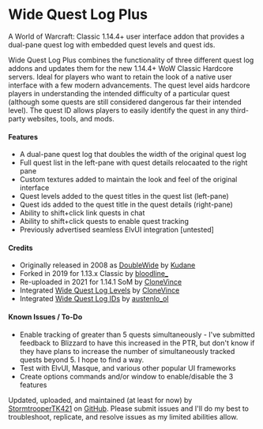 # Wide Quest Log Plus
A World of Warcraft: Classic 1.14.4+ user interface addon that provides a dual-pane quest log with embedded quest levels and quest ids.

Wide Quest Log Plus combines the functionality of three different quest log addons and updates them for the new 1.14.4+ WoW Classic Hardcore servers. Ideal for players who want to retain the look of a native user interface with a few modern advancements. The quest level aids hardcore players in understanding the intended difficulty of a particular quest (although some quests are still considered dangerous far their intended level). The quest ID allows players to easily identify the quest in any third-party websites, tools, and mods.

<h4>Features</h4>

- A dual-pane quest log that doubles the width of the original quest log
- Full quest list in the left-pane with quest details relocaated to the right pane
- Custom textures added to maintain the look and feel of the original interface
- Quest levels added to the quest titles in the quest list (left-pane)
- Quest ids added to the quest title in the quest details (right-pane)
- Ability to shift+click link quests in chat
- Ability to shift+click quests to enable quest tracking
- Previously advertised seamless ElvUI integration [untested]

<h4>Credits</h4>

- Originally released in 2008 as [DoubleWide](https://www.wowinterface.com/downloads/info6887-DoubleWide.html) by [Kudane](https://www.wowinterface.com/forums/member.php?u=3)
- Forked in 2019 for 1.13.x Classic by [bloodline_](https://legacy.curseforge.com/members/bloodline_/projects)
- Re-uploaded in 2021 for 1.14.1 SoM by [CloneVince](https://legacy.curseforge.com/members/CloneVince/projects)
- Integrated [Wide Quest Log Levels](https://legacy.curseforge.com/wow/addons/widequestloglevels) by [CloneVince](https://legacy.curseforge.com/members/CloneVince/projects)
- Integrated [Wide Quest Log IDs](https://www.curseforge.com/wow/addons/widequestlogids) by [austenlo_ol](https://legacy.curseforge.com/members/austenlo_ol/projects)

<h4>Known Issues / To-Do</h4>

- Enable tracking of greater than 5 quests simultaneously - I've submitted feedback to Blizzard to have this increased in the PTR, but don't know if they have plans to increase the number of simultaneously tracked quests beyond 5. I hope to find a way.
- Test with ElvUI, Masque, and various other popular UI frameworks
- Create options commands and/or window to enable/disable the 3 features

Updated, uploaded, and maintained (at least for now) by [StormtrooperTK421](https://discordapp.com/users/237746068844969994) on [GitHub](https://github.com/DustinChecketts/WideQuestLogPlus). Please submit issues and I'll do my best to troubleshoot, replicate, and resolve issues as my limited abilities allow.
